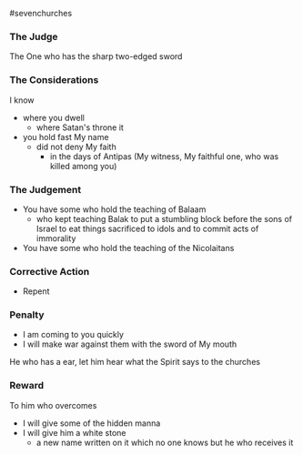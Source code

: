 #sevenchurches

### The Judge
The One who has the sharp two-edged sword

### The Considerations
I know
- where you dwell
	- where Satan's throne it
- you hold fast My name
	- did not deny My faith
		- in the days of Antipas (My witness, My faithful one, who was killed among you)

### The Judgement
- You have some who hold the teaching of Balaam
	- who kept teaching Balak to put a stumbling block before the sons of Israel to eat things sacrificed to idols and to commit acts of immorality
- You have some who hold the teaching of the Nicolaitans

### Corrective Action
- Repent

### Penalty
- I am coming to you quickly
- I will make war against them with the sword of My mouth


He who has a ear, let him hear what the Spirit says to the churches
### Reward
To him who overcomes
- I will give some of the hidden manna
- I will give him a white stone
	- a new name written on it which no one knows but he who receives it
